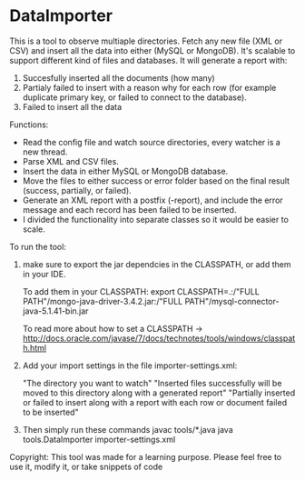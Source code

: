 # DataImporter



This is a tool to observe multiaple directories. Fetch any new file (XML or CSV) and insert all the data into either (MySQL or MongoDB). It's scalable to support different kind of files and databases. It will generate a report with:

1) Succesfully inserted all the documents (how many)
2) Partialy failed to insert with a reason why for each row (for example duplicate primary key, or failed to connect to the database).
3) Failed to insert all the data


Functions:

* Read the config file and watch source directories, every watcher is a new thread.
* Parse XML and CSV files.
* Insert the data in either MySQL or MongoDB database.
* Move the files to either success or error folder based on the final result (success, partially, or failed).
* Generate an XML report with a postfix (-report), and include the error message and each record has been failed to be inserted.
* I divided the functionality into separate classes so it would be easier to scale.


To run the tool:

1) make sure to export the jar dependcies in the CLASSPATH, or add them in your IDE.

    To add them in your CLASSPATH:
      export CLASSPATH=.:/"FULL PATH"/mongo-java-driver-3.4.2.jar:/"FULL PATH"/mysql-connector-java-5.1.41-bin.jar
      
      To read more about how to set a CLASSPATH -> http://docs.oracle.com/javase/7/docs/technotes/tools/windows/classpath.html
      
2) Add your import settings in the file importer-settings.xml:
      
      <import-setting>
		<source-path>"The directory you want to watch"</source-path>
		<success-path>"Inserted files successfully will be moved to this directory along with a generated report"</success-path>
		<error-path>"Partially inserted or failed to insert along with a report with each row or document failed to be inserted"</error-path>
</import-setting>

3) Then simply run these commands
      javac tools/*.java
      java tools.DataImporter importer-settings.xml
      

Copyright:
    This tool was made for a learning purpose. Please feel free to use it, modify it, or take snippets of code
